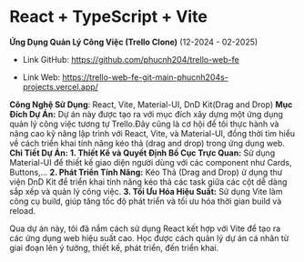 # React + TypeScript + Vite

**Ứng Dụng Quản Lý Công Việc (Trello Clone)**  (12-2024 - 02-2025)
   
- Link GitHub: https://github.com/phucnh204/trello-web-fe

- Link Web: https://trello-web-fe-git-main-phucnh204s-projects.vercel.app/
  
**Công Nghệ Sử Dụng**: React, Vite, Material-UI, DnD Kit(Drag and Drop)
**Mục Đích Dự Án:** Dự án này được tạo ra với mục đích xây dựng một ứng dụng quản lý công việc tương tự Trello.Đây cũng là cơ hội để tôi thực hành và nâng cao kỹ năng lập trình với React, Vite, và Material-UI, đồng thời tìm hiểu về cách triển khai tính năng kéo thả (drag and drop) trong ứng dụng web.
**Chi Tiết Dự Án:**
      **1. Thiết Kế và Quyết Định Bố Cục Trực Quan:** Sử dụng Material-UI để thiết kế giao diện người dùng với các component như Cards, Buttons,...
      **2. Phát Triển Tính Năng:** Kéo Thả (Drag and Drop) ử dụng thư viện DnD Kit để triển khai tính năng kéo thả các task giữa các cột dễ dàng sắp xếp và quản lý công việc.
      **3. Tối Ưu Hóa Hiệu Suất:** Sử dụng Vite làm công cụ build, giúp tăng tốc độ phát triển và tối ưu hóa thời gian build và reload.
      
 Qua dự án này, tôi đã nắm cách sử dụng React kết hợp với Vite để tạo ra các ứng dụng web hiệu suất cao. Học được cách quản lý dự án cá nhân từ giai đoạn lên ý tưởng, thiết kế, phát triển, đến triển khai.
